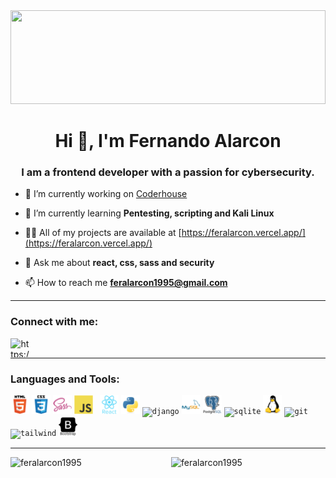 <img src="https://i.ibb.co/N3zDVb9/bannerlinkedin.png"  height="150px" width="100%"/>

<h1 align="center">Hi 👋, I'm Fernando Alarcon</h1>
<h3 align="center">I am a frontend developer with a passion for cybersecurity.</h3>

- 🔭 I’m currently working on [Coderhouse](https://www.coderhouse.com/)

- 🌱 I’m currently learning **Pentesting, scripting and Kali Linux**

- 👨‍💻 All of my projects are available at [https://feralarcon.vercel.app/](https://feralarcon.vercel.app/)

- 💬 Ask me about **react, css, sass and security**

- 📫 How to reach me **feralarcon1995@gmail.com**

---

<h3 align="left">Connect with me:</h3>
<p align="center">
<a href="https://linkedin.com/in/https://www.linkedin.com/in/feralarcon1995/" target="blank"><img align="left" src="https://raw.githubusercontent.com/rahuldkjain/github-profile-readme-generator/master/src/images/icons/Social/linked-in-alt.svg" alt="https://www.linkedin.com/in/feralarcon1995/" height="30" width="30" /></a>
</p> <br/>

---

<h3 align="left">Languages and Tools:</h3>
<p align="left"> 
<code><img src="https://raw.githubusercontent.com/devicons/devicon/master/icons/html5/html5-original-wordmark.svg" alt="html5" width="30" height="30"/></code>
<code><img src="https://raw.githubusercontent.com/devicons/devicon/master/icons/css3/css3-original-wordmark.svg" alt="css3" width="30" height="30"/></code>
<code><img src="https://raw.githubusercontent.com/devicons/devicon/master/icons/sass/sass-original.svg" alt="sass" width="30" height="30"/></code>
<code><img src="https://raw.githubusercontent.com/devicons/devicon/master/icons/javascript/javascript-original.svg" alt="javascript" width="30" height="30"/></code>
<code> <img src="https://raw.githubusercontent.com/devicons/devicon/master/icons/react/react-original-wordmark.svg" alt="react" width="30" height="30"/></code>
<code><img src="https://raw.githubusercontent.com/devicons/devicon/master/icons/python/python-original.svg" alt="python" width="30" height="30"/></code>
<code><img src="https://cdn.worldvectorlogo.com/logos/django.svg" alt="django" width="30" height="30"/></code>
<code><img src="https://raw.githubusercontent.com/devicons/devicon/master/icons/mysql/mysql-original-wordmark.svg" alt="mysql" width="30" height="30"/></code>
<code><img src="https://raw.githubusercontent.com/devicons/devicon/master/icons/postgresql/postgresql-original-wordmark.svg" alt="postgresql" width="30" height="30"/></code>
<code><img src="https://www.vectorlogo.zone/logos/sqlite/sqlite-icon.svg" alt="sqlite" width="30" height="30"/></code>
<code><img src="https://raw.githubusercontent.com/devicons/devicon/master/icons/linux/linux-original.svg" alt="linux" width="30" height="30"/></code>
<code><img src="https://www.vectorlogo.zone/logos/git-scm/git-scm-icon.svg" alt="git" width="30" height="30"/></code>
<code><img src="https://www.vectorlogo.zone/logos/tailwindcss/tailwindcss-icon.svg" alt="tailwind" width="30" height="30"/></code>
<code><img src="https://raw.githubusercontent.com/devicons/devicon/master/icons/bootstrap/bootstrap-plain-wordmark.svg" alt="bootstrap" width="30" height="30"/></code>
</p>

---

<p><img align="left" src="https://github-readme-stats.vercel.app/api/top-langs?username=feralarcon1995&show_icons=true&locale=en&layout=compact" alt="feralarcon1995" width="44%" /></p>
<p>&nbsp;<img align="right" src="https://github-readme-stats.vercel.app/api?username=feralarcon1995&show_icons=true&locale=en" alt="feralarcon1995" width="49%"/></p>
